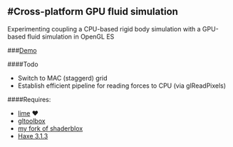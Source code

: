 #Cross-platform GPU fluid simulation
----
Experimenting coupling a CPU-based rigid body simulation with a GPU-based fluid simulation in OpenGL ES

###[Demo](http://haxiomic.github.io/GPU-Fluid-Experiments/html5/)

####Todo
- Switch to MAC (staggerd) grid
- Establish efficient pipeline for reading forces to CPU (via glReadPixels)

####Requires:
- [lime](https://github.com/openfl/lime/) ♥
- [gltoolbox](http://github.com/haxiomic/gltoolbox)
- [my fork of shaderblox](http://github.com/haxiomic/shaderblox)
- [Haxe 3.1.3](http://haxe.org/)
